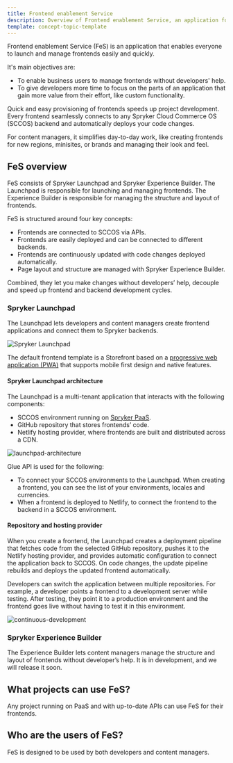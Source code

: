```yaml
---
title: Frontend enablement Service
description: Overview of Frontend enablement Service, an application for launching frontends.
template: concept-topic-template
---
```


Frontend enablement Service (FeS) is an application that enables everyone to launch and manage frontends easily and quickly.

It's main objectives are:
* To enable business users to manage frontends without developers' help.
* To give developers more time to focus on the parts of an application that gain more value from their effort, like custom functionality.

Quick and easy provisioning of frontends speeds up project development. Every frontend seamlessly connects to any Spryker Cloud Commerce OS (SCCOS) backend and automatically deploys your code changes.

For content managers, it simplifies day-to-day work, like creating frontends for new regions, minisites, or brands and managing their look and feel.

## FeS overview

FeS consists of Spryker Launchpad and Spryker Experience Builder. The Launchpad is responsible for launching and managing frontends. The Experience Builder is responsible for managing the structure and layout of frontends.

FeS is structured around four key concepts:

* Frontends are connected to SCCOS via APIs.
* Frontends are easily deployed and can be connected to different backends.
* Frontends are continuously updated with code changes deployed automatically.
* Page layout and structure are managed with Spryker Experience Builder.

Combined, they let you make changes without developers’ help, decouple and speed up frontend and backend development cycles.

### Spryker Launchpad

The Launchpad lets developers and content managers create frontend applications and connect them to Spryker backends.

![Spryker Launchpad](https://spryker.s3.eu-central-1.amazonaws.com/docs/fes/dev/front-end-enablement-service.md/spryker-launchpad.png)


The default frontend template is a Storefront based on a [progressive web application (PWA)](https://developer.mozilla.org/en-US/docs/Web/Progressive_web_apps) that supports mobile first design and native features.

#### Spryker Launchpad architecture

The Launchpad is a multi-tenant application that interacts with the following components:
* SCCOS environment running on [Spryker PaaS](https://spryker.com/en/paas-cloud/).
* GitHub repository that stores frontends’ code.
* Netlify hosting provider, where frontends are built and distributed across a CDN.

![launchpad-architecture](https://confluence-connect.gliffy.net/embed/image/70b3572e-f2a0-40d7-826e-3862d16bdfd7.png?utm_medium=live&utm_source=custom)

Glue API is used for the following:
* To connect your SCCOS environments to the Launchpad. When creating a frontend, you can see the list of your environments, locales and currencies.
* When a frontend is deployed to Netlify, to connect the frontend to the backend in a SCCOS environment.

#### Repository and hosting provider
When you create a frontend, the Launchpad creates a deployment pipeline that fetches code from the selected GitHub repository, pushes it to the Netlify hosting provider, and provides automatic configuration to connect the application back to SCCOS. On code changes, the update pipeline rebuilds and deploys the updated frontend automatically.

Developers can switch the application between multiple repositories. For example, a developer points a frontend to a development server while testing. After testing, they point it to a production environment and the frontend goes live without having to test it in this environment.


![continuous-development](https://spryker.s3.eu-central-1.amazonaws.com/docs/fes/dev/front-end-enablement-service.md/continuous-development.png)

### Spryker Experience Builder
The Experience Builder lets content managers manage the structure and layout of frontends without developer’s help. It is in development, and we will release it soon.

## What projects can use FeS?
Any project running on PaaS and with up-to-date APIs can use FeS for their frontends.

## Who are the users of FeS?
FeS is designed to be used by both developers and content managers.
